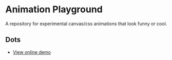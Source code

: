 # Animation Playground
A repository for experimental canvas/css animations that look funny or cool.

## Dots

- [View online demo](https://hlhielkema.github.io/animation_playground/dots/index.html)